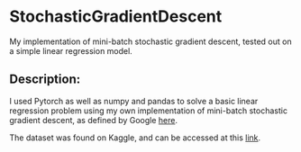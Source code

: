 # StochasticGradientDescent
My implementation of mini-batch stochastic gradient descent, tested out on a simple linear regression model.

## Description:
I used Pytorch as well as numpy and pandas to solve a basic linear regression problem using my own implementation of mini-batch stochastic gradient descent, as defined by Google [here](https://developers.google.com/machine-learning/crash-course/reducing-loss/stochastic-gradient-descent).

The dataset was found on Kaggle, and can be accessed at this [link](https://www.kaggle.com/venjktry/simple-linear-regression).
